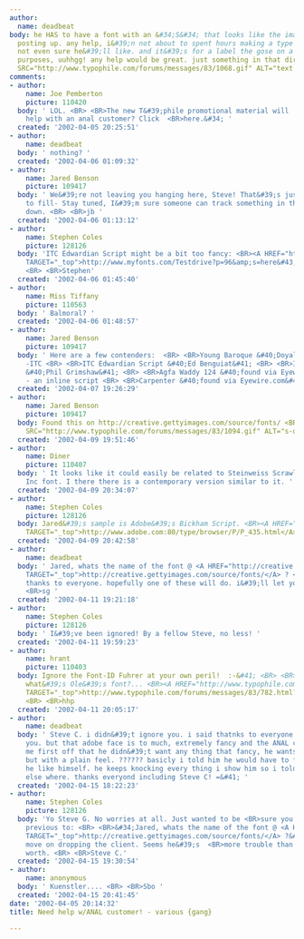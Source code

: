 ```yaml
---
author:
  name: deadbeat
body: he HAS to have a font with an &#34;S&#34; that looks like the image i&#39;m
  posting up. any help, i&#39;n not about to spent hours making a type face that i&#39;m
  not even sure he&#39;ll like. and it&#39;s for a label the gose on a box for shipping
  purposes, uuhhgg! any help would be great. just something in that direction.<IMG
  SRC="http://www.typophile.com/forums/messages/83/1068.gif" ALT="text description">
comments:
- author:
    name: Joe Pemberton
    picture: 110420
  body: ' LOL. <BR> <BR>The new T&#39;phile promotional material will  <BR>read, &#34;Need
    help with an anal customer? Click  <BR>here.&#34; '
  created: '2002-04-05 20:25:51'
- author:
    name: deadbeat
  body: ' nothing? '
  created: '2002-04-06 01:09:32'
- author:
    name: Jared Benson
    picture: 109417
  body: ' We&#39;re not leaving you hanging here, Steve! That&#39;s just a hard order
    to fill- Stay tuned, I&#39;m sure someone can track something in the ballpark
    down. <BR> <BR>jb '
  created: '2002-04-06 01:13:12'
- author:
    name: Stephen Coles
    picture: 128126
  body: 'ITC Edwardian Script might be a bit too fancy: <BR><A HREF="http://www.myfonts.com/Testdrive?p=96&amp;s=here%2Bis%2Bthe%2BS&amp;id=30171"
    TARGET="_top">http://www.myfonts.com/Testdrive?p=96&amp;s=here&#43;is&#43;the&#43;S&amp;id=30171</A>
    <BR> <BR>Stephen'
  created: '2002-04-06 01:45:40'
- author:
    name: Miss Tiffany
    picture: 110563
  body: ' Balmoral? '
  created: '2002-04-06 01:48:57'
- author:
    name: Jared Benson
    picture: 109417
  body: ' Here are a few contenders:  <BR> <BR>Young Baroque &#40;Doyald Young&#41;
    -ITC <BR> <BR>ITC Edwardian Script &#40;Ed Benguiat&#41; <BR> <BR>ITC Gravura
    &#40;Phil Grimshaw&#41; <BR> <BR>Agfa Waddy 124 &#40;found via Eyewire.com&#41;
    - an inline script <BR> <BR>Carpenter &#40;found via Eyewire.com&#41; '
  created: '2002-04-07 19:26:29'
- author:
    name: Jared Benson
    picture: 109417
  body: Found this on http://creative.gettyimages.com/source/fonts/ <BR> <BR><IMG
    SRC="http://www.typophile.com/forums/messages/83/1094.gif" ALT="s-quote">
  created: '2002-04-09 19:51:46'
- author:
    name: Diner
    picture: 110407
  body: ' It looks like it could easily be related to Steinweiss Scrawl, and old Photolettering
    Inc font. I there there is a contemporary version similar to it. '
  created: '2002-04-09 20:34:07'
- author:
    name: Stephen Coles
    picture: 128126
  body: Jared&#39;s sample is Adobe&#39;s Bickham Script. <BR><A HREF="http://www.adobe.com:80/type/browser/P/P_435.html"
    TARGET="_top">http://www.adobe.com:80/type/browser/P/P_435.html</A>
  created: '2002-04-09 20:42:58'
- author:
    name: deadbeat
  body: ' Jared, whats the name of the font @ <A HREF="http://creative.gettyimages.com/source/fonts/"
    TARGET="_top">http://creative.gettyimages.com/source/fonts/</A> ? <BR> <BR>and
    thanks to everyone. hopefully one of these will do. i&#39;ll let you all know.
    <BR>sg '
  created: '2002-04-11 19:21:18'
- author:
    name: Stephen Coles
    picture: 128126
  body: ' I&#39;ve been ignored! By a fellow Steve, no less! '
  created: '2002-04-11 19:59:23'
- author:
    name: hrant
    picture: 110403
  body: Ignore the Font-ID Fuhrer at your own peril!  :-&#41; <BR> <BR>So Steve &#40;C&#41;,
    what&#39;s Ole&#39;s font?... <BR><A HREF="http://www.typophile.com/forums/messages/83/782.html?1018479939"
    TARGET="_top">http://www.typophile.com/forums/messages/83/782.html?1018479939</A>
    <BR> <BR>hhp
  created: '2002-04-11 20:05:17'
- author:
    name: deadbeat
  body: ' Steve C. i didn&#39;t ignore you. i said thatnks to everyone. that included
    you. but that adobe face is to much, extremely fancy and the ANAL customer told
    me first off that he didn&#39;t want any thing that fancy, he wants a script,
    but with a plain feel. ?????? basicly i told him he would have to find a style
    he like himself. he keeps knocking every thing i show him so i told him to go
    else where. thanks everyond including Steve C! =&#41; '
  created: '2002-04-15 18:22:23'
- author:
    name: Stephen Coles
    picture: 128126
  body: 'Yo Steve G. No worries at all. Just wanted to be <BR>sure you saw the post
    previous to: <BR> <BR>&#34;Jared, whats the name of the font @ <A HREF="http://creative.gettyimages.com/source/fonts/"
    TARGET="_top">http://creative.gettyimages.com/source/fonts/</A> ?&#34; <BR> <BR>Good
    move on dropping the client. Seems he&#39;s  <BR>more trouble than he&#39;d be
    worth. <BR> <BR>Steve C.'
  created: '2002-04-15 19:30:54'
- author:
    name: anonymous
  body: ' Kuenstler.... <BR> <BR>Sbo '
  created: '2002-04-15 20:41:45'
date: '2002-04-05 20:14:32'
title: Need help w/ANAL customer! - various {gang}

---
```

